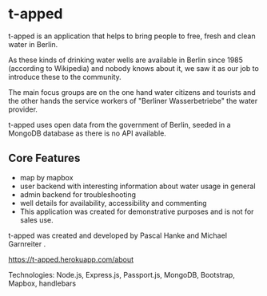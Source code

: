 # t-apped

t-apped is an application that helps to bring people to free, fresh and clean water in Berlin.

As these kinds of drinking water wells are available in Berlin since 1985 (according to Wikipedia) and nobody knows about it, we saw it as our job to introduce these to the community.

The main focus groups are on the one hand water citizens and tourists and the other hands the service workers of "Berliner Wasserbetriebe" the water provider.

t-apped uses open data from the government of Berlin, seeded in a MongoDB database as there is no API available.

## Core Features

* map by mapbox
* user backend with interesting information about water usage in general
* admin backend for troubleshooting
* well details for availability, accessibility and commenting
* This application was created for demonstrative purposes and is not for sales use.

t-apped was created and developed by Pascal Hanke and Michael Garnreiter .

https://t-apped.herokuapp.com/about

Technologies: Node.js, Express.js, Passport.js, MongoDB, Bootstrap, Mapbox, handlebars

